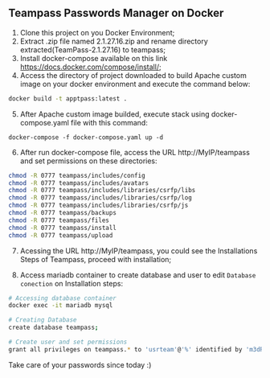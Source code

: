 ## Teampass Passwords Manager on Docker

1. Clone this project on you Docker Environment;
2. Extract .zip file named 2.1.27.16.zip  and rename directory extracted(TeamPass-2.1.27.16) to teampass;
3. Install docker-compose available on this link https://docs.docker.com/compose/install/;
4. Access the directory of project downloaded to build Apache custom image on your docker environment and execute the command below:
```sh
docker build -t apptpass:latest .
```
5. After Apache custom image builded, execute stack using docker-compose.yaml file with this command:
```
docker-compose -f docker-compose.yaml up -d
```
6. After run docker-compose file, access the URL http://MyIP/teampass and set permissions on these directories:

```sh
chmod -R 0777 teampass/includes/config
chmod -R 0777 teampass/includes/avatars
chmod -R 0777 teampass/includes/libraries/csrfp/libs
chmod -R 0777 teampass/includes/libraries/csrfp/log
chmod -R 0777 teampass/includes/libraries/csrfp/js
chmod -R 0777 teampass/backups
chmod -R 0777 teampass/files
chmod -R 0777 teampass/install
chmod -R 0777 teampass/upload
```

7. Acessing the URL http://MyIP/teampass, you could see the Installations Steps of Teampass, proceed with installation;

8. Access mariadb container to create database and user to edit ```Database conection``` on Installation steps:

```sh
# Accessing database container
docker exec -it mariadb mysql
```

```sh
# Creating Database
create database teampass;
```

```sh
# Create user and set permissions
grant all privileges on teampass.* to 'usrteam'@'%' identified by 'm3dRwvE7d9VQxxTV';
```



Take care of your passwords since today :)

